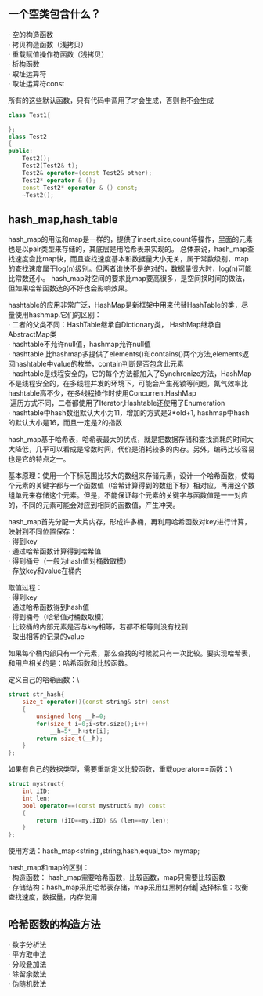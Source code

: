 ## 一个空类包含什么？

· 空的构造函数\
· 拷贝构造函数（浅拷贝）\
· 重载赋值操作符函数（浅拷贝）\
· 析构函数\
· 取址运算符\
· 取址运算符const

所有的这些默认函数，只有代码中调用了才会生成，否则也不会生成

```C++
class Test1{

};
class Test2
{
public:
    Test2();
    Test2(Test2& t);
    Test2& operator=(const Test2& other);
    Test2* operator & ();
    const Test2* operator & () const;
    ~Test2();
```

## hash_map,hash_table

hash_map的用法和map是一样的，提供了insert,size,count等操作，里面的元素也是以pair类型来存储的，其底层是用哈希表来实现的。
总体来说，hash_map查找速度会比map快，而且查找速度基本和数据量大小无关，属于常数级别，map的查找速度属于log(n)级别。但两者谁快不是绝对的，数据量很大时，log(n)可能比常数还小。
hash_map对空间的要求比map要高很多，是空间换时间的做法，但如果哈希函数选的不好也会影响效果。

hashtable的应用非常广泛，HashMap是新框架中用来代替HashTable的类，尽量使用hashmap.它们的区别：\
· 二者的父类不同：HashTable继承自Dictionary类， HashMap继承自AbstractMap类 \
· hashtable不允许null值，hashmap允许null值\
· hashtable 比hashmap多提供了elements()和contains()两个方法,elements返回hashtable中value的枚举，contain判断是否包含此元素\
· hashtable是线程安全的，它的每个方法都加入了Synchronize方法，HashMap不是线程安全的，在多线程并发的环境下，可能会产生死锁等问题，氮气效率比hashtable高不少，在多线程操作时使用ConcurrentHashMap\
·遍历方式不同，二者都使用了Iterator,Hashtable还使用了Enumeration\
· hashtable中hash数组默认大小为11，增加的方式是2\*old+1, hashmap中hash的默认大小是16，而且一定是2的指数

hash_map基于哈希表，哈希表最大的优点，就是把数据存储和查找消耗的时间大大降低，几乎可以看成是常数时间，代价是消耗较多的内存。另外，编码比较容易也是它的特点之一。

基本原理：使用一个下标范围比较大的数组来存储元素，设计一个哈希函数，使每个元素的关键字都与一个函数值（哈希计算得到的数组下标）相对应，再用这个数组单元来存储这个元素。但是，不能保证每个元素的关键字与函数值是一一对应的，不同的元素可能会对应到相同的函数值，产生冲突。

hash_map首先分配一大片内存，形成许多桶，再利用哈希函数对key进行计算，映射到不同位置保存：\
· 得到key\
· 通过哈希函数计算得到哈希值\
· 得到桶号（一般为hash值对桶数取模）\
· 存放key和value在桶内

取值过程：\
· 得到key\
· 通过哈希函数得到hash值\
· 得到桶号（哈希值对桶数取模）\
· 比较桶的内部元素是否与key相等，若都不相等则没有找到\
· 取出相等的记录的value

如果每个桶内部只有一个元素，那么查找的时候就只有一次比较。要实现哈希表，和用户相关的是：哈希函数和比较函数。

定义自己的哈希函数：\
```C++
struct str_hash{
    size_t operator()(const string& str) const
    {
        unsigned long __h=0;
        for(size_t i=0;i<str.size();i++)
            __h=5*__h+str[i];
        return size_t(__h);
    }
};
```

如果有自己的数据类型，需要重新定义比较函数，重载operator==函数：\
```C++
struct mystruct{
    int iID;
    int len;
    bool operator==(const mystruct& my) const
    {
        return (iID==my.iID) && (len==my.len);
    }
};
```

使用方法：hash_map<string ,string,hash<string>,equal_to<mystruct>> mymap;
    
hash_map和map的区别：\
· 构造函数： hash_map需要哈希函数，比较函数，map只需要比较函数\
· 存储结构：hash_map采用哈希表存储，map采用红黑树存储|
选择标准：权衡查找速度，数据量，内存使用

## 哈希函数的构造方法

· 数字分析法\
· 平方取中法\
· 分段叠加法\
· 除留余数法\
· 伪随机数法

